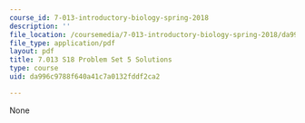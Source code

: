 ```yaml
---
course_id: 7-013-introductory-biology-spring-2018
description: ''
file_location: /coursemedia/7-013-introductory-biology-spring-2018/da996c9788f640a41c7a0132fddf2ca2_MIT7_013s18Pset5S.pdf
file_type: application/pdf
layout: pdf
title: 7.013 S18 Problem Set 5 Solutions
type: course
uid: da996c9788f640a41c7a0132fddf2ca2

---
```

None